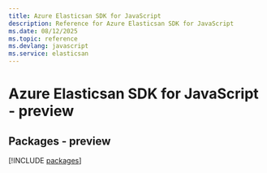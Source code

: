 ```yaml
---
title: Azure Elasticsan SDK for JavaScript
description: Reference for Azure Elasticsan SDK for JavaScript
ms.date: 08/12/2025
ms.topic: reference
ms.devlang: javascript
ms.service: elasticsan
---
```

# Azure Elasticsan SDK for JavaScript - preview
## Packages - preview
[!INCLUDE [packages](elasticsan-index.md)]